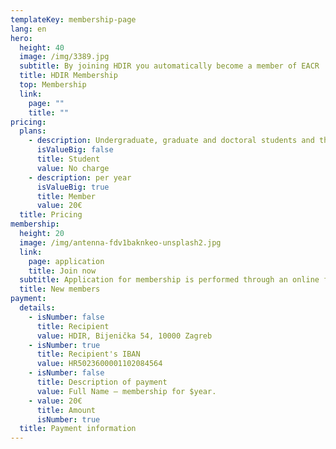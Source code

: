 ```yaml
---
templateKey: membership-page
lang: en
hero:
  height: 40
  image: /img/3389.jpg
  subtitle: By joining HDIR you automatically become a member of EACR
  title: HDIR Membership
  top: Membership
  link:
    page: ""
    title: ""
pricing:
  plans:
    - description: Undergraduate, graduate and doctoral students and the unemployed
      isValueBig: false
      title: Student
      value: No charge
    - description: per year
      isValueBig: true
      title: Member
      value: 20€
  title: Pricing
membership:
  height: 20
  image: /img/antenna-fdv1baknkeo-unsplash2.jpg
  link:
    page: application
    title: Join now
  subtitle: Application for membership is performed through an online form.
  title: New members
payment:
  details:
    - isNumber: false
      title: Recipient
      value: HDIR, Bijenička 54, 10000 Zagreb
    - isNumber: true
      title: Recipient's IBAN
      value: HR5023600001102084564
    - isNumber: false
      title: Description of payment
      value: Full Name – membership for $year.
    - value: 20€
      title: Amount
      isNumber: true
  title: Payment information
---
```

